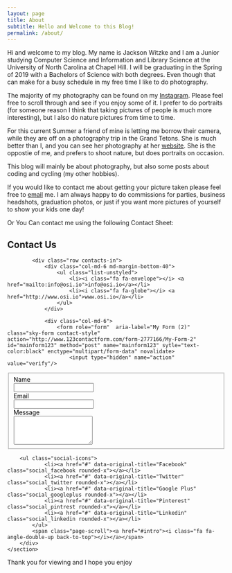 ```yaml
---
layout: page
title: About
subtitle: Hello and Welcome to this Blog!
permalink: /about/
---
```


Hi and welcome to my blog. My name is Jackson Witzke and I am a Junior studying Computer Science and Information and Library Science at the University of North Carolina at Chapel Hill. I will be graduating in the Spring of 2019 with a Bachelors of Science with both degrees. Even though that can make for a busy schedule in my free time I like to do photography.

The majority of my photography can be found on my [Instagram][instagram]. Please feel free to scroll through and see if you enjoy some of it. I prefer to do portraits (for someone reason I think that taking pictures of people is much more interesting), but I also do nature pictures from time to time. 

For this current Summer a friend of mine is letting me borrow their camera, while they are off on a photography trip in the Grand Tetons. She is much better than I, and you can see her photography at her [website][afp]. She is the oppostie of me, and prefers to shoot nature, but does portraits on occasion. 

This blog will mainly be about photography, but also some posts about coding and cycling (my other hobbies).

If you would like to contact me about getting your picture taken please feel free to [email](mailto:jawitzke14@gmail.com) me. I am always happy to do commissions for parties, business headshots, graduation photos, or just if you want more pictures of yourself to show your kids one day!

Or You Can contact me using the following Contact Sheet:

<section id="contact" class="contacts-section">
	<div class="container content-lg">
		<div class="title-v1">
			<h2>Contact Us</h2>
			</div>

			<div class="row contacts-in">
				<div class="col-md-6 md-margin-bottom-40">
					<ul class="list-unstyled">
						<li><i class="fa fa-envelope"></i> <a href="mailto:info@osi.io">info@osi.io</a></li>
						<li><i class="fa fa-globe"></i> <a href="http://www.osi.io">www.osi.io</a></li>
					</ul>
				</div>

				<div class="col-md-6">
					<form role="form"  aria-label="My Form (2)"  class="sky-form contact-style" action="http://www.123contactform.com/form-2777166/My-Form-2" id="mainform123" method="post" name="mainform123" sytle="text-color:black" enctype="multipart/form-data" novalidate>
						<input type="hidden" name="action" value="verify"/>
<input type="hidden" name="tmp_referer" value=""/>
<input type="hidden" name="tmp_form_host" value="http://www.123contactform.com/form-2777166/My-Form-2"/>
<input type="hidden" size="30" name="viewformr" id="viewformr" value="cfr_1498094396.5972" />
<input type="hidden" name="f_autoresponder" id="f_autoresponder" value="0"/>
<input type="hidden" name="special_autoresponder" id="special_autoresponder" value=""/>
<input type="hidden" id="language" name="language" value="en"/><input type="hidden" id="language-changed" name="languageChanged" value="no"/><div class="class123_maintable maintable_centered form-top-aligned form-top-aligned container-normal" style="" >
						<fieldset>
<div id="fieldcontainer1" data-idcontainer="30070338" class="fieldcontainer currentPage1 currentPageActive  fieldwidth200      "  style="color:black  ">
<div id="row" class="fieldtype-0-0 row row-fluid currentPage1 currentPageActive">
<div class="col-md-7 margin-bottom-20 col-md-offset-0">
<label class="class123-label class123-fieldname    requiredfield " id="id123-title30070338" for="id123-control30070338" >Name</label></div></div>
<div id="rowsec1" class="fieldcontainer fieldtype-0-0 rowdown currentPage1 currentPageActive">
<div class="row rowdownsmall align-left"><input type="hidden" id="errorflagrow1" value=""/><div class="control-row" ><div class="subitem col-lg-6 col-md-6 col-sm-6"><input  id="id123-control30070338" name="control30070338"     onclick=" InputActions(this,'row1');" onkeyup=" InputActions(this,'row1');  " onchange="InputRules(30070338); ;  " type="text" value=""  /></div></div></div></div>
</div>

<div id="fieldcontainer2" data-idcontainer="30070347" class="fieldcontainer currentPage1 currentPageActive  fieldwidth100      "  style="color:black  ">
<div id="row2" class="fieldtype-0-0 row row-fluid currentPage1 currentPageActive">
<div class="subitem col-lg-12 rowup col-md-12 col-sm-12">
<label class="class123-label class123-fieldname    requiredfield " id="id123-title30070347" for="id123-control30070347" >Email</label></div></div>
<div id="rowsec2" class="fieldcontainer fieldtype-0-0 rowdown currentPage1 currentPageActive">
<div class="row rowdownsmall align-left"><input type="hidden" id="errorflagrow2" value=""/><div class="control-row" ><div class="subitem col-lg-6 col-md-6 col-sm-6"><input  id="id123-control30070347" name="control30070347"     onclick=" InputActions(this,'row2');" onkeyup=" InputActions(this,'row2');  " onchange="InputRules(30070347); ;  " type="text" value=""  /></div></div></div></div>
</div>

<div id="fieldcontainer3" data-idcontainer="30070355" class="fieldcontainer currentPage1 currentPageActive  fieldwidth100      "  style=" color:black ">
<div id="row3" class="fieldtype-1-0 row row-fluid currentPage1 currentPageActive">
<div class="subitem col-lg-12 rowup col-md-12 col-sm-12">
<label class="class123-label class123-fieldname    requiredfield " id="id123-title30070355" for="id123-control30070355" >Message</label></div></div>
<div id="rowsec3" class="fieldcontainer fieldtype-1-0 rowdown currentPage1 currentPageActive">
<div class="row rowdownsmall align-left"><input type="hidden" id="errorflagrow3" value=""/><div class="control-row"><div class="subitem col-lg-12 col-md-12 col-sm-12"><div class="textarea-container force_block"><textarea   id="id123-control30070355" name="control30070355" onclick=" InputActions(this,'row3');" onkeyup=" InputActions(this,'row3');  " onchange="InputRules(30070355); ;  " rows="4"  ></textarea></div></div><div class="clear"></div></div></div></div>
</div>

</form>
				</div>
			</div>
		</div>
	

		<ul class="social-icons">
				<li><a href="#" data-original-title="Facebook" class="social_facebook rounded-x"></a></li>
				<li><a href="#" data-original-title="Twitter" class="social_twitter rounded-x"></a></li>
				<li><a href="#" data-original-title="Google Plus" class="social_googleplus rounded-x"></a></li>
				<li><a href="#" data-original-title="Pinterest" class="social_pintrest rounded-x"></a></li>
				<li><a href="#" data-original-title="Linkedin" class="social_linkedin rounded-x"></a></li>
			</ul>
			<span class="page-scroll"><a href="#intro"><i class="fa fa-angle-double-up back-to-top"></i></a></span>
		</div>
	</section>

Thank you for viewing and I hope you enjoy

<div>
	  <p>
     		<script>
						var week_days = new Array(8);
								week_days[1] = "Sunday";
								week_days[2] = "Monday";
								week_days[3] = "Tuesday";
								week_days[4] = "Wednesday";
								week_days[5] = "Thursday";
								week_days[6] = "Friday";
								week_days[7] = "Saturday";
								
						var month_array = new Array(13);
								month_array[1] = "January";
								month_array[2] = "February";
								month_array[3] = "March";
								month_array[4] = "April";
								month_array[5] = "May";
								month_array[6] = "June";
								month_array[7] = "July";
								month_array[8] = "August";
								month_array[9] = "September";
								month_array[10] = "October";
								month_array[11] = "November";
								month_array[12] = "December";
								
						var date_obj = new 	Date(document.lastModified)
						var curr_day = week_days[date_obj.getDay() + 1]
						var curr_month = month_array[date_obj.getMonth() + 1]
						var curr_date = date_obj.getDate()
						var curr_year = date_obj.getYear()	
							if (curr_year < 2000)
								curr_year+=1900
								document.write("Last updated on" + " " + curr_day + ", " 
								+ curr_month + " " + curr_date + " " + curr_year)
		 </script>
           </p>
      </div>

[instagram]:   https://www.instagram.com/jacksonwitzke/
[afp]:         http://www.alexisfairbanksphotography.com/
